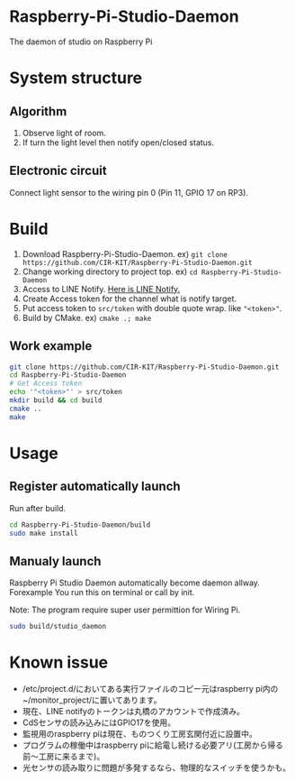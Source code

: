 # Raspberry-Pi-Studio-Daemon
The daemon of studio on Raspberry Pi

# System structure
## Algorithm

1. Observe light of room.
2. If turn the light level then notify open/closed status.

## Electronic circuit

Connect light sensor to the wiring pin 0 (Pin 11, GPIO 17 on RP3).

# Build

1. Download Raspberry-Pi-Studio-Daemon. ex) `git clone https://github.com/CIR-KIT/Raspberry-Pi-Studio-Daemon.git`
2. Change working directory to project top. ex) `cd Raspberry-Pi-Studio-Daemon`
3. Access to LINE Notify. [Here is LINE Notify.](https://notify-bot.line.me/my/)
4. Create Access token for the channel what is notify target.
5. Put access token to `src/token` with double quote wrap. like `"<token>"`.
6. Build by CMake. ex) `cmake .; make`

## Work example

```bash
git clone https://github.com/CIR-KIT/Raspberry-Pi-Studio-Daemon.git
cd Raspberry-Pi-Studio-Daemon
# Get Access token
echo '"<token>"' > src/token
mkdir build && cd build
cmake ..
make
```

# Usage
## Register automatically launch

Run after build.

```bash
cd Raspberry-Pi-Studio-Daemon/build
sudo make install
```

## Manualy launch
Raspberry Pi Studio Daemon automatically become daemon allway.
Forexample You run this on terminal or call by init.

Note: The program require super user permittion for Wiring Pi.

```bash
sudo build/studio_daemon
```

# Known issue

- /etc/project.d/においてある実行ファイルのコピー元はraspberry pi内の~/monitor_project/に置いてあります。
- 現在、LINE notifyのトークンは丸橋のアカウントで作成済み。 
- CdSセンサの読み込みにはGPIO17を使用。 
- 監視用のraspberry piは現在、ものつくり工房玄関付近に設置中。  
- プログラムの稼働中はraspberry piに給電し続ける必要アリ(工房から帰る前〜工房に来るまで)。 
- 光センサの読み取りに問題が多発するなら、物理的なスイッチを使うかも。
